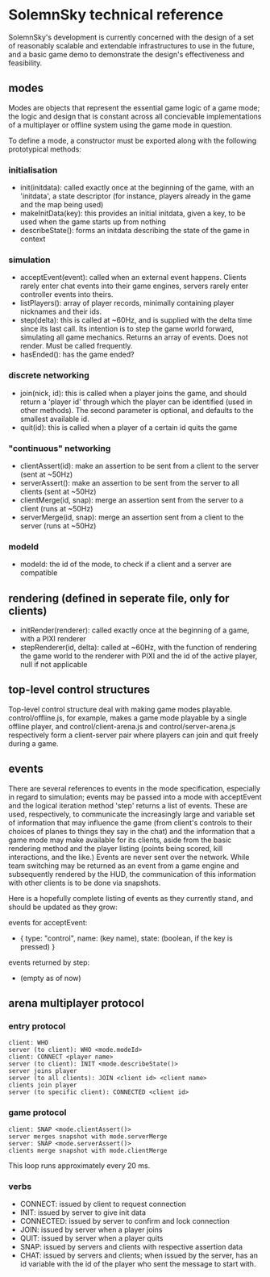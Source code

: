 # SolemnSky technical reference 

SolemnSky's development is currently concerned with the design of a set of reasonably scalable and extendable infrastructures to use in the future, and a basic game demo to demonstrate the design's effectiveness and feasibility.

## modes

Modes are objects that represent the essential game logic of a game mode; the logic and design that is constant across all concievable implementations of a multiplayer or offline system using the game mode in question.

To define a mode, a constructor must be exported along with the following prototypical methods:

### initialisation

- init(initdata): called exactly once at the beginning of the game, with an 'initdata', a state descriptor (for instance, players already in the game and the map being used)
- makeInitData(key): this provides an initial initdata, given a key, to be used when the game starts up from nothing
- describeState(): forms an initdata describing the state of the game in context

### simulation

- acceptEvent(event): called when an external event happens. Clients rarely enter chat events into their game engines, servers rarely enter controller events into theirs.
- listPlayers(): array of player records, minimally containing player nicknames and their ids.
- step(delta): this is called at ~60Hz, and is supplied with the delta time since its last call. Its intention is to step the game world forward, simulating all game mechanics. Returns an array of events. Does not render. Must be called frequently.
- hasEnded(): has the game ended?

### discrete networking

- join(nick, id): this is called when a player joins the game, and should return a 'player id' through which the player can be identified (used in other methods). The second parameter is optional, and defaults to the smallest available id.
- quit(id): this is called when a player of a certain id quits the game

### "continuous" networking

- clientAssert(id): make an assertion to be sent from a client to the server (sent at ~50Hz)
- serverAssert(): make an assertion to be sent from the server to all clients (sent at ~50Hz)
- clientMerge(id, snap): merge an assertion sent from the server to a client (runs at ~50Hz)
- serverMerge(id, snap): merge an assertion sent from a client to the server (runs at ~50Hz)

### modeId

- modeId: the id of the mode, to check if a client and a server are compatible

## rendering (defined in seperate file, only for clients)

- initRender(renderer): called exactly once at the beginning of a game, with a PIXI renderer
- stepRenderer(id, delta): called at ~60Hz, with the function of rendering the game world to the renderer with PIXI and the id of the active player, null if not applicable

## top-level control structures

Top-level control structure deal with making game modes playable. control/offline.js, for example, makes a game mode playable by a single offline player, and control/client-arena.js and control/server-arena.js respectively form a client-server pair where players can join and quit freely during a game. 

## events

There are several references to events in the mode specification, especially in regard to simulation; events may be passed into a mode with acceptEvent and the logical iteration method 'step' returns a list of events. These are used, respectively, to communicate the increasingly large and variable set of information that may influence the game (from client's controls to their choices of planes to things they say in the chat) and the information that a game mode may make available for its clients, aside from the basic rendering method and the player listing (points being scored, kill interactions, and the like.) Events are never sent over the network. While team switching may be returned as an event from a game engine and subsequently rendered by the HUD, the communication of this information with other clients is to be done via snapshots.

Here is a hopefully complete listing of events as they currently stand, and should be updated as they grow:

events for acceptEvent:

- { type: "control", name: (key name), state: (boolean, if the key is pressed) }

events returned by step:

- (empty as of now)

## arena multiplayer protocol

### entry protocol

	client: WHO
	server (to client): WHO <mode.modeId>
	client: CONNECT <player name>
	server (to client): INIT <mode.describeState()>
	server joins player
	server (to all clients): JOIN <client id> <client name>
	clients join player
	server (to specific client): CONNECTED <client id>

### game protocol

	client: SNAP <mode.clientAssert()>
	server merges snapshot with mode.serverMerge
	server: SNAP <mode.serverAssert()>
	clients merge snapshot with mode.clientMerge

This loop runs approximately every 20 ms.

### verbs

- CONNECT: issued by client to request connection
- INIT: issued by server to give init data
- CONNECTED: issued by server to confirm and lock connection
- JOIN: issued by server when a player joins
- QUIT: issued by server when a player quits
- SNAP: issued by servers and clients with respective assertion data
- CHAT: issued by servers and clients; when issued by the server, has an id variable with the id of the player who sent the message to start with.
